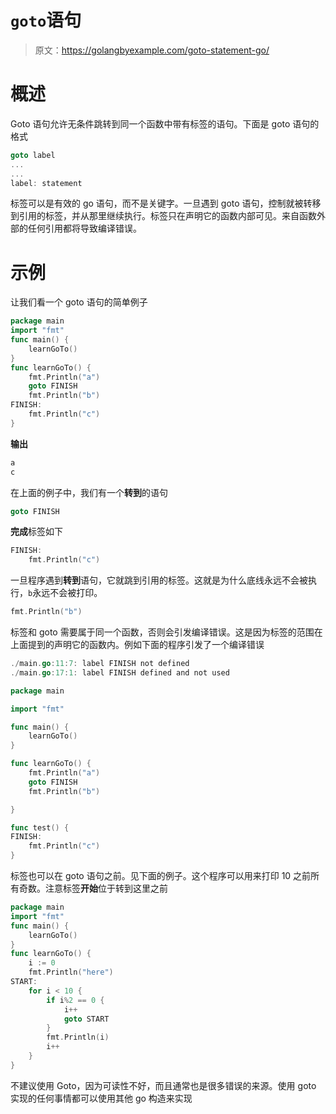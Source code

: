# `goto`语句

> 原文：<https://golangbyexample.com/goto-statement-go/>

# **概述**

Goto 语句允许无条件跳转到同一个函数中带有标签的语句。下面是 goto 语句的格式

```go
goto label
...
...
label: statement
```

标签可以是有效的 go 语句，而不是关键字。一旦遇到 goto 语句，控制就被转移到引用的标签，并从那里继续执行。标签只在声明它的函数内部可见。来自函数外部的任何引用都将导致编译错误。

# **示例**

让我们看一个 goto 语句的简单例子

```go
package main
import "fmt"
func main() {
    learnGoTo()
}
func learnGoTo() {
    fmt.Println("a")
    goto FINISH
    fmt.Println("b")
FINISH:
    fmt.Println("c")
}
```

**输出**

```go
a
c
```

在上面的例子中，我们有一个**转到**的语句

```go
goto FINISH
```

**完成**标签如下

```go
FINISH:
    fmt.Println("c")
```

一旦程序遇到**转到**语句，它就跳到引用的标签。这就是为什么底线永远不会被执行，`b`永远不会被打印。

```go
fmt.Println("b")
```

标签和 goto 需要属于同一个函数，否则会引发编译错误。这是因为标签的范围在上面提到的声明它的函数内。例如下面的程序引发了一个编译错误

```go
./main.go:11:7: label FINISH not defined
./main.go:17:1: label FINISH defined and not used
```

```go
package main

import "fmt"

func main() {
	learnGoTo()
}

func learnGoTo() {
	fmt.Println("a")
	goto FINISH
	fmt.Println("b")

}

func test() {
FINISH:
	fmt.Println("c")
}
```

标签也可以在 goto 语句之前。见下面的例子。这个程序可以用来打印 10 之前所有奇数。注意标签**开始**位于转到这里之前

```go
package main
import "fmt"
func main() {
    learnGoTo()
}
func learnGoTo() {
    i := 0
    fmt.Println("here")
START:
    for i < 10 {
        if i%2 == 0 {
            i++
            goto START
        }  
        fmt.Println(i)
        i++
    }
}
```

不建议使用 Goto，因为可读性不好，而且通常也是很多错误的来源。使用 goto 实现的任何事情都可以使用其他 go 构造来实现